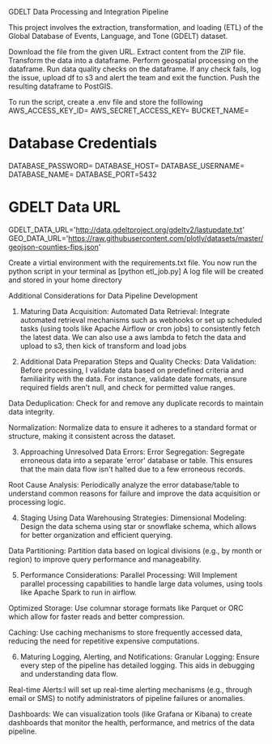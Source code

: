 
GDELT Data Processing and Integration Pipeline

This project involves the extraction, transformation, and loading (ETL) of the Global Database of Events, Language, and Tone (GDELT) dataset.

Download the file from the given URL.
Extract content from the ZIP file.
Transform the data into a dataframe.
Perform geospatial processing on the dataframe.
Run data quality checks on the dataframe. If any check fails, log the issue, upload df to s3 and alert the team and exit the function.
Push the resulting dataframe to PostGIS.


To run the script, create a .env file and store the folllowing
AWS_ACCESS_KEY_ID=
AWS_SECRET_ACCESS_KEY=
BUCKET_NAME=
# Database Credentials
DATABASE_PASSWORD=
DATABASE_HOST=
DATABASE_USERNAME=
DATABASE_NAME=
DATABASE_PORT=5432
        
# GDELT Data URL
GDELT_DATA_URL='http://data.gdeltproject.org/gdeltv2/lastupdate.txt'
GEO_DATA_URL='https://raw.githubusercontent.com/plotly/datasets/master/geojson-counties-fips.json'

Create a virtial environment with the requirements.txt file. You now run the python script in your terminal as [python etl_job.py]
A log file will be created and stored in your home directory





Additional Considerations for Data Pipeline Development

1. Maturing Data Acquisition:
Automated Data Retrieval: Integrate automated retrieval mechanisms such as webhooks or set up scheduled tasks (using tools like Apache Airflow or cron jobs) to consistently fetch the latest data. We can also use a aws lambda to fetch the data and upload to s3, then kick of transform and load jobs


2. Additional Data Preparation Steps and Quality Checks:
Data Validation: Before processing, I validate data based on predefined criteria and familiairity with the data. For instance, validate date formats, ensure required fields aren't null, and check for permitted value ranges.

Data Deduplication: Check for and remove any duplicate records to maintain data integrity.

Normalization: Normalize data to ensure it adheres to a standard format or structure, making it consistent across the dataset.

3. Approaching Unresolved Data Errors:
Error Segregation: Segregate erroneous data into a separate 'error' database or table. This ensures that the main data flow isn't halted due to a few erroneous records.

Root Cause Analysis: Periodically analyze the error database/table to understand common reasons for failure and improve the data acquisition or processing logic.


4. Staging Using Data Warehousing Strategies:
Dimensional Modeling: Design the data schema using star or snowflake schema, which allows for better organization and efficient querying.


Data Partitioning: Partition data based on logical divisions (e.g., by month or region) to improve query performance and manageability.

5. Performance Considerations:
Parallel Processing: Will Implement parallel processing capabilities to handle large data volumes, using tools like Apache Spark  to run in airflow.

Optimized Storage: Use columnar storage formats like Parquet or ORC which allow for faster reads and better compression.

Caching: Use caching mechanisms to store frequently accessed data, reducing the need for repetitive expensive computations.

6. Maturing Logging, Alerting, and Notifications:
Granular Logging: Ensure every step of the pipeline has detailed logging. This aids in debugging and understanding data flow.

Real-time Alerts:I will set up real-time alerting mechanisms (e.g., through email or SMS) to notify administrators of pipeline failures or anomalies.

Dashboards: We can visualization tools (like Grafana or Kibana) to create dashboards that monitor the health, performance, and metrics of the data pipeline.






